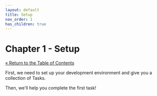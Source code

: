 ```yaml
---
layout: default
title: Setup
nav_order: 1
has_children: true
---
```


# Chapter 1 - Setup

[&laquo; Return to the Table of Contents](../index.md)

First, we need to set up your development environment and give you a collection of Tasks.

Then, we'll help you complete the first task!